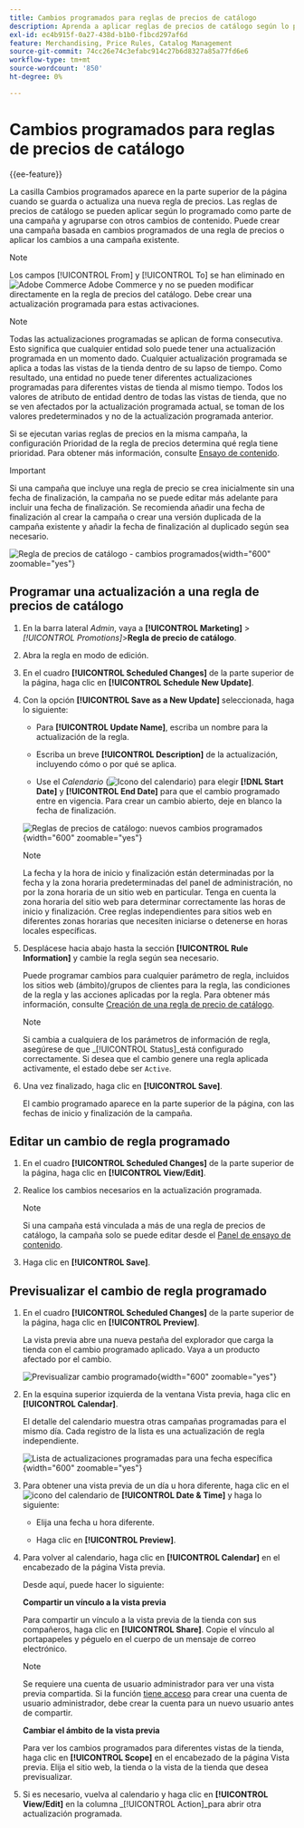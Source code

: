 ```yaml
---
title: Cambios programados para reglas de precios de catálogo
description: Aprenda a aplicar reglas de precios de catálogo según lo programado como parte de una campaña y agrupadas con otros cambios de contenido.
exl-id: ec4b915f-0a27-438d-b1b0-f1bcd297af6d
feature: Merchandising, Price Rules, Catalog Management
source-git-commit: 74cc26e74c3efabc914c27b6d8327a85a77fd6e6
workflow-type: tm+mt
source-wordcount: '850'
ht-degree: 0%

---
```


# Cambios programados para reglas de precios de catálogo

{{ee-feature}}

La casilla Cambios programados aparece en la parte superior de la página cuando se guarda o actualiza una nueva regla de precios. Las reglas de precios de catálogo se pueden aplicar según lo programado como parte de una campaña y agruparse con otros cambios de contenido. Puede crear una campaña basada en cambios programados de una regla de precios o aplicar los cambios a una campaña existente.

>[!NOTE]
>
>Los campos [!UICONTROL From] y [!UICONTROL To] se han eliminado en ![Adobe Commerce](../assets/adobe-logo.svg) Adobe Commerce y no se pueden modificar directamente en la regla de precios del catálogo. Debe crear una actualización programada para estas activaciones.

>[!NOTE]
>
>Todas las actualizaciones programadas se aplican de forma consecutiva. Esto significa que cualquier entidad solo puede tener una actualización programada en un momento dado. Cualquier actualización programada se aplica a todas las vistas de la tienda dentro de su lapso de tiempo. Como resultado, una entidad no puede tener diferentes actualizaciones programadas para diferentes vistas de tienda al mismo tiempo. Todos los valores de atributo de entidad dentro de todas las vistas de tienda, que no se ven afectados por la actualización programada actual, se toman de los valores predeterminados y no de la actualización programada anterior.

Si se ejecutan varias reglas de precios en la misma campaña, la configuración Prioridad de la regla de precios determina qué regla tiene prioridad. Para obtener más información, consulte [Ensayo de contenido](../content-design/content-staging.md).

>[!IMPORTANT]
>
>Si una campaña que incluye una regla de precio se crea inicialmente sin una fecha de finalización, la campaña no se puede editar más adelante para incluir una fecha de finalización. Se recomienda añadir una fecha de finalización al crear la campaña o crear una versión duplicada de la campaña existente y añadir la fecha de finalización al duplicado según sea necesario.

![Regla de precios de catálogo - cambios programados](./assets/price-rule-catalog-scheduled.png){width="600" zoomable="yes"}

## Programar una actualización a una regla de precios de catálogo

1. En la barra lateral _Admin_, vaya a **[!UICONTROL Marketing]** > _[!UICONTROL Promotions]_>**Regla de precio de catálogo**.

1. Abra la regla en modo de edición.

1. En el cuadro **[!UICONTROL Scheduled Changes]** de la parte superior de la página, haga clic en **[!UICONTROL Schedule New Update]**.

1. Con la opción **[!UICONTROL Save as a New Update]** seleccionada, haga lo siguiente:

   - Para **[!UICONTROL Update Name]**, escriba un nombre para la actualización de la regla.

   - Escriba un breve **[!UICONTROL Description]** de la actualización, incluyendo cómo o por qué se aplica.

   - Use el _Calendario_ (![Icono del calendario](../assets/icon-calendar.png)) para elegir **[!DNL Start Date]** y **[!UICONTROL End Date]** para que el cambio programado entre en vigencia. Para crear un cambio abierto, deje en blanco la fecha de finalización.

   ![Reglas de precios de catálogo: nuevos cambios programados](./assets/price-rule-catalog-schedule-update.png){width="600" zoomable="yes"}

   >[!NOTE]
   >
   >La fecha y la hora de inicio y finalización están determinadas por la fecha y la zona horaria predeterminadas del panel de administración, no por la zona horaria de un sitio web en particular. Tenga en cuenta la zona horaria del sitio web para determinar correctamente las horas de inicio y finalización. Cree reglas independientes para sitios web en diferentes zonas horarias que necesiten iniciarse o detenerse en horas locales específicas.

1. Desplácese hacia abajo hasta la sección **[!UICONTROL Rule Information]** y cambie la regla según sea necesario.

   Puede programar cambios para cualquier parámetro de regla, incluidos los sitios web (ámbito)/grupos de clientes para la regla, las condiciones de la regla y las acciones aplicadas por la regla. Para obtener más información, consulte [Creación de una regla de precio de catálogo](price-rules-catalog-create.md).

   >[!NOTE]
   >
   >Si cambia a cualquiera de los parámetros de información de regla, asegúrese de que _[!UICONTROL Status]_está configurado correctamente. Si desea que el cambio genere una regla aplicada activamente, el estado debe ser `Active`.

1. Una vez finalizado, haga clic en **[!UICONTROL Save]**.

   El cambio programado aparece en la parte superior de la página, con las fechas de inicio y finalización de la campaña.

## Editar un cambio de regla programado

1. En el cuadro **[!UICONTROL Scheduled Changes]** de la parte superior de la página, haga clic en **[!UICONTROL View/Edit]**.

1. Realice los cambios necesarios en la actualización programada.

   >[!NOTE]
   >
   >Si una campaña está vinculada a más de una regla de precios de catálogo, la campaña solo se puede editar desde el [Panel de ensayo de contenido](../content-design/content-staging-dashboard.md).

1. Haga clic en **[!UICONTROL Save]**.

## Previsualizar el cambio de regla programado

1. En el cuadro **[!UICONTROL Scheduled Changes]** de la parte superior de la página, haga clic en **[!UICONTROL Preview]**.

   La vista previa abre una nueva pestaña del explorador que carga la tienda con el cambio programado aplicado. Vaya a un producto afectado por el cambio.

   ![Previsualizar cambio programado](./assets/price-rule-catalog-scheduled-update-preview.png){width="600" zoomable="yes"}

1. En la esquina superior izquierda de la ventana Vista previa, haga clic en **[!UICONTROL Calendar]**.

   El detalle del calendario muestra otras campañas programadas para el mismo día. Cada registro de la lista es una actualización de regla independiente.

   ![Lista de actualizaciones programadas para una fecha específica](./assets/price-rule-catalog-scheduled-preview-calendar.png){width="600" zoomable="yes"}

1. Para obtener una vista previa de un día u hora diferente, haga clic en el ![icono del calendario](../assets/icon-calendar.png) de **[!UICONTROL Date & Time]** y haga lo siguiente:

   - Elija una fecha u hora diferente.

   - Haga clic en **[!UICONTROL Preview]**.

1. Para volver al calendario, haga clic en **[!UICONTROL Calendar]** en el encabezado de la página Vista previa.

   Desde aquí, puede hacer lo siguiente:

   **Compartir un vínculo a la vista previa**

   Para compartir un vínculo a la vista previa de la tienda con sus compañeros, haga clic en **[!UICONTROL Share]**. Copie el vínculo al portapapeles y péguelo en el cuerpo de un mensaje de correo electrónico.

   >[!NOTE]
   >
   >Se requiere una cuenta de usuario administrador para ver una vista previa compartida. Si la función [tiene acceso](../systems/permissions-user-roles.md) para crear una cuenta de usuario administrador, debe crear la cuenta para un nuevo usuario antes de compartir.

   **Cambiar el ámbito de la vista previa**

   Para ver los cambios programados para diferentes vistas de la tienda, haga clic en **[!UICONTROL Scope]** en el encabezado de la página Vista previa. Elija el sitio web, la tienda o la vista de la tienda que desea previsualizar.

1. Si es necesario, vuelva al calendario y haga clic en **[!UICONTROL View/Edit]** en la columna _[!UICONTROL Action]_para abrir otra actualización programada.
